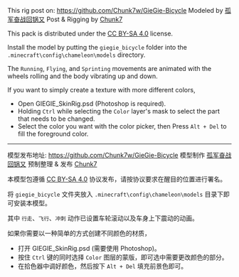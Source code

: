 This rig post on: https://github.com/Chunk7w/GieGie-Bicycle
Modeled by [孤军奋战回锅又](https://space.bilibili.com/3187710)
Post & Rigging by [Chunk7](https://blog.chunk7.ml/)

This pack is distributed under the [CC BY-SA 4.0](https://creativecommons.org/licenses/by-sa/4.0) license.

Install the model by putting the `giegie_bicycle` folder into the `.minecraft\config\chameleon\models` directory.

The `Running`, `Flying`, and `Sprinting` movements are animated with the wheels rolling and the body vibrating up and down.

If you want to simply create a texture with more different colors,
- Open GIEGIE_SkinRig.psd (Photoshop is required).
- Holding `Ctrl` while selecting the `Color` layer's mask to select the part that needs to be changed.
- Select the color you want with the color picker, then Press `Alt + Del` to fill the foreground color.

---

模型发布地址: https://github.com/Chunk7w/GieGie-Bicycle
模型制作 [孤军奋战回锅又](https://space.bilibili.com/3187710)
预制整理 & 发布 [Chunk7](https://blog.chunk7.ml/)

本模型包遵循 [CC BY-SA 4.0](https://creativecommons.org/licenses/by-sa/4.0/deed.zh) 协议发布，请按协议要求在醒目的位置进行署名。

将 `giegie_bicycle` 文件夹放入 `.minecraft\config\chameleon\models` 目录下即可安装本模型。

其中 `行走`、`飞行`、`冲刺` 动作已设置车轮滚动以及车身上下震动的动画。

如果你需要以一种简单的方式创建不同颜色的材质，
- 打开 GIEGIE_SkinRig.psd (需要使用 Photoshop)。
- 按住 `Ctrl` 键的同时选择 `Color` 图层的蒙版，即可选中需要更改颜色的部分。
- 在拾色器中调好颜色，然后按下 `Alt + Del` 填充前景色即可。
